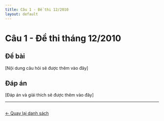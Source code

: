 ```yaml
---
title: Câu 1 - Đề thi 12/2010
layout: default
---
```


# Câu 1 - Đề thi tháng 12/2010

## Đề bài
[Nội dung câu hỏi sẽ được thêm vào đây]

## Đáp án
[Đáp án và giải thích sẽ được thêm vào đây]

---

<div style="margin-top: 2em;">
  <a href="{{ site.baseurl }}/exam/2010/t12/" class="btn">← Quay lại danh sách</a>
</div>